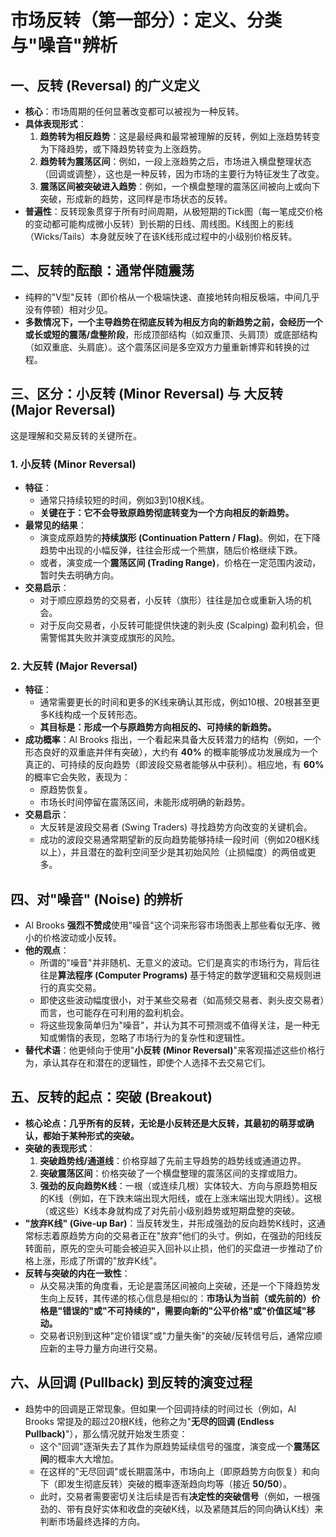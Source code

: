 # 市场反转（第一部分）：定义、分类与"噪音"辨析


## 一、反转 (Reversal) 的广义定义

-   **核心**：市场周期的任何显著改变都可以被视为一种反转。
-   **具体表现形式**：
    1.  **趋势转为相反趋势**：这是最经典和最常被理解的反转，例如上涨趋势转变为下降趋势，或下降趋势转变为上涨趋势。
    2.  **趋势转为震荡区间**：例如，一段上涨趋势之后，市场进入横盘整理状态（回调或调整），这也是一种反转，因为市场的主要行为特征发生了改变。
    3.  **震荡区间被突破进入趋势**：例如，一个横盘整理的震荡区间被向上或向下突破，形成新的趋势，这同样是市场状态的反转。
-   **普遍性**：反转现象贯穿于所有时间周期，从极短期的Tick图（每一笔成交价格的变动都可能构成微小反转）到长期的日线、周线图。K线图上的影线（Wicks/Tails）本身就反映了在该K线形成过程中的小级别价格反转。

## 二、反转的酝酿：通常伴随震荡

-   纯粹的"V型"反转（即价格从一个极端快速、直接地转向相反极端，中间几乎没有停顿）相对少见。
-   **多数情况下，一个主导趋势在彻底反转为相反方向的新趋势之前，会经历一个或长或短的震荡/盘整阶段**，形成顶部结构（如双重顶、头肩顶）或底部结构（如双重底、头肩底）。这个震荡区间是多空双方力量重新博弈和转换的过程。

## 三、区分：小反转 (Minor Reversal) 与 大反转 (Major Reversal)

这是理解和交易反转的关键所在。

### 1. 小反转 (Minor Reversal)

-   **特征**：
    -   通常只持续较短的时间，例如3到10根K线。
    -   **关键在于：它不会导致原趋势彻底转变为一个方向相反的新趋势。**
-   **最常见的结果**：
    -   演变成原趋势的**持续旗形 (Continuation Pattern / Flag)**。例如，在下降趋势中出现的小幅反弹，往往会形成一个熊旗，随后价格继续下跌。
    -   或者，演变成一个**震荡区间 (Trading Range)**，价格在一定范围内波动，暂时失去明确方向。
-   **交易启示**：
    -   对于顺应原趋势的交易者，小反转（旗形）往往是加仓或重新入场的机会。
    -   对于反向交易者，小反转可能提供快速的剥头皮 (Scalping) 盈利机会，但需警惕其失败并演变成旗形的风险。

### 2. 大反转 (Major Reversal)

-   **特征**：
    -   通常需要更长的时间和更多的K线来确认其形成，例如10根、20根甚至更多K线构成一个反转形态。
    -   **其目标是：形成一个与原趋势方向相反的、可持续的新趋势。**
-   **成功概率**：Al Brooks 指出，一个看起来具备大反转潜力的结构（例如，一个形态良好的双重底并伴有突破），大约有 **40%** 的概率能够成功发展成为一个真正的、可持续的反向趋势（即波段交易者能够从中获利）。相应地，有 **60%** 的概率它会失败，表现为：
    -   原趋势恢复。
    -   市场长时间停留在震荡区间，未能形成明确的新趋势。
-   **交易启示**：
    -   大反转是波段交易者 (Swing Traders) 寻找趋势方向改变的关键机会。
    -   成功的波段交易通常期望新的反向趋势能够持续一段时间（例如20根K线以上），并且潜在的盈利空间至少是其初始风险（止损幅度）的两倍或更多。

## 四、对"噪音" (Noise) 的辨析

-   Al Brooks **强烈不赞成**使用"噪音"这个词来形容市场图表上那些看似无序、微小的价格波动或小反转。
-   **他的观点**：
    -   所谓的"噪音"并非随机、无意义的波动。它们是真实的市场行为，背后往往是**算法程序 (Computer Programs)** 基于特定的数学逻辑和交易规则进行的真实交易。
    -   即使这些波动幅度很小，对于某些交易者（如高频交易者、剥头皮交易者）而言，也可能存在可利用的盈利机会。
    -   将这些现象简单归为"噪音"，并认为其不可预测或不值得关注，是一种无知或懒惰的表现，忽略了市场行为的复杂性和逻辑性。
-   **替代术语**：他更倾向于使用"**小反转 (Minor Reversal)**"来客观描述这些价格行为，承认其存在和潜在的逻辑性，即使个人选择不去交易它们。

## 五、反转的起点：突破 (Breakout)

-   **核心论点：几乎所有的反转，无论是小反转还是大反转，其最初的萌芽或确认，都始于某种形式的突破。**
-   **突破的表现形式**：
    1.  **突破趋势线/通道线**：价格穿越了先前主导趋势的趋势线或通道边界。
    2.  **突破震荡区间**：价格突破了一个横盘整理的震荡区间的支撑或阻力。
    3.  **强劲的反向趋势K线**：一根（或连续几根）实体较大、方向与原趋势相反的K线（例如，在下跌末端出现大阳线，或在上涨末端出现大阴线）。这根（或这些）K线本身就构成了对先前小级别趋势或短期盘整的突破。
-   **"放弃K线" (Give-up Bar)**：当反转发生，并形成强劲的反向趋势K线时，这通常标志着原趋势方向的交易者正在"放弃"他们的头寸。例如，在强劲的阳线反转面前，原先的空头可能会被迫买入回补以止损，他们的买盘进一步推动了价格上涨，形成了所谓的"放弃K线"。
-   **反转与突破的内在一致性**：
    -   从交易决策的角度看，无论是震荡区间被向上突破，还是一个下降趋势发生向上反转，其传递的核心信息是相似的：**市场认为当前（或先前的）价格是"错误的"或"不可持续的"，需要向新的"公平价格"或"价值区域"移动。**
    -   交易者识别到这种"定价错误"或"力量失衡"的突破/反转信号后，通常应顺应新的主导力量方向进行交易。

## 六、从回调 (Pullback) 到反转的演变过程

-   趋势中的回调是正常现象。但如果一个回调持续的时间过长（例如，Al Brooks 常提及的超过20根K线，他称之为"**无尽的回调 (Endless Pullback)**"），那么情况就开始发生质变：
    -   这个"回调"逐渐失去了其作为原趋势延续信号的强度，演变成一个**震荡区间**的概率大大增加。
    -   在这样的"无尽回调"或长期震荡中，市场向上（即原趋势方向恢复）和向下（即发生彻底反转）突破的概率逐渐趋向均等（接近 **50/50**）。
    -   此时，交易者需要密切关注后续是否有**决定性的突破信号**（例如，一根强劲的、带有良好实体和收盘的突破K线，以及紧随其后的同向确认K线）来判断市场最终选择的方向。 
